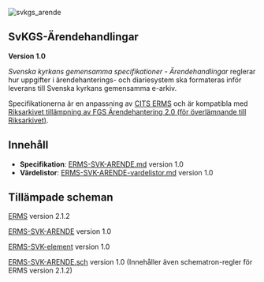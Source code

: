 
![svkgs_arende](https://github.com/svkau/SvKGS-Arendehandlingar/assets/13225565/c16f2550-24cf-4a56-ae7f-5f257bc839dc)

## SvKGS-Ärendehandlingar

**Version 1.0**

*Svenska kyrkans gemensamma specifikationer - Ärendehandlingar* reglerar hur uppgifter i
ärendehanterings- och diariesystem ska formateras inför leverans till Svenska kyrkans
gemensamma e-arkiv.

Specifikationerna är en anpassning av [CITS ERMS](https://dilcis.eu/content-types/cserms)
och är kompatibla med [Riksarkivet tillämpning av FGS Ärendehantering 2.0 (för överlämnande till
Riksarkivet)](https://www.riksarkivet.se/fgs-anpassning).

## Innehåll

- **Specifikation**: [ERMS-SVK-ARENDE.md](ERMS-SVK-ARENDE.md) version 1.0
- **Värdelistor**: [ERMS-SVK-ARENDE-vardelistor.md](ERMS-SVK-ARENDE-vardelistor.md) version 1.0

## Tillämpade scheman

[ERMS](https://citserms.dilcis.eu/schema/ERMS.xsd) version 2.1.2

[ERMS-SVK-ARENDE](ERMS-SVK-ARENDE.xsd) version 1.0

[ERMS-SVK-element](https://github.com/svkau/ERMS-SVK/blob/main/ERMS-SVK-element.xsd) version 1.0

[ERMS-SVK-ARENDE.sch](ERMS-SVK-ARENDE.sch) version 1.0 (Innehåller även schematron-regler för ERMS version 2.1.2)
